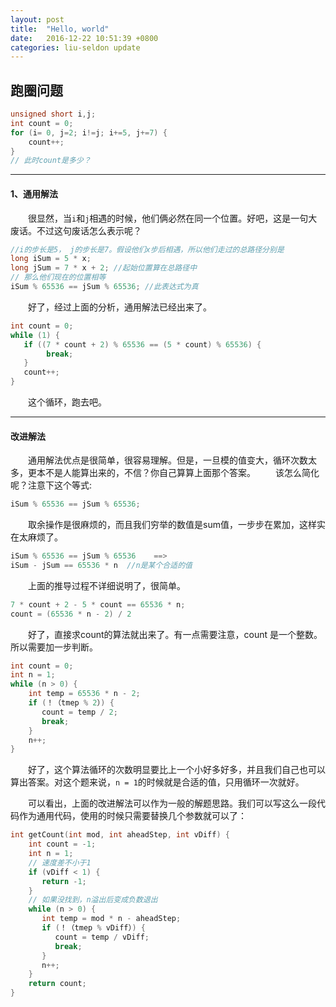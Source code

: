 ```yaml
---
layout: post
title:  "Hello, world"
date:   2016-12-22 10:51:39 +0800
categories: liu-seldon update
---
```


## 跑圈问题

```C
unsigned short i,j;
int count = 0;
for (i= 0, j=2; i!=j; i+=5, j+=7) {
    count++;
}
// 此时count是多少？
```
----
#### 1、通用解法
&emsp;&emsp;很显然，当`i`和`j`相遇的时候，他们俩必然在同一个位置。好吧，这是一句大废话。不过这句废话怎么表示呢？
```C
//i的步长是5， j的步长是7。假设他们x步后相遇，所以他们走过的总路径分别是
long iSum = 5 * x;
long jSum = 7 * x + 2; //起始位置算在总路径中
// 那么他们现在的位置相等
iSum % 65536 == jSum % 65536; //此表达式为真
```
&emsp;&emsp;好了，经过上面的分析，通用解法已经出来了。
```C
int count = 0;
while (1) {
   if ((7 * count + 2) % 65536 == (5 * count) % 65536) {
        break;
   }
   count++;
}
```
&emsp;&emsp;这个循环，跑去吧。

---
#### 改进解法
&emsp;&emsp;通用解法优点是很简单，很容易理解。但是，一旦模的值变大，循环次数太多，更本不是人能算出来的，不信？你自己算算上面那个答案。
&emsp;&emsp;该怎么简化呢？注意下这个等式:
```C
iSum % 65536 == jSum % 65536;
```
&emsp;&emsp;取余操作是很麻烦的，而且我们穷举的数值是sum值，一步步在累加，这样实在太麻烦了。
```C
iSum % 65536 == jSum % 65536    ==>
iSum - jSum == 65536 * n  //n是某个合适的值
```
&emsp;&emsp;上面的推导过程不详细说明了，很简单。
```C
7 * count + 2 - 5 * count == 65536 * n;
count = (65536 * n - 2) / 2
```
&emsp;&emsp;好了，直接求count的算法就出来了。有一点需要注意，count 是一个整数。所以需要加一步判断。
```C
int count = 0;
int n = 1;
while (n > 0) {
    int temp = 65536 * n - 2;
    if (！（tmep % 2）) {
       count = temp / 2;
       break;
    }
    n++;
}
```
&emsp;&emsp;好了，这个算法循环的次数明显要比上一个小好多好多，并且我们自己也可以算出答案。对这个题来说，`n = 1`的时候就是合适的值，只用循环一次就好。

&emsp;&emsp;可以看出，上面的改进解法可以作为一般的解题思路。我们可以写这么一段代码作为通用代码，使用的时候只需要替换几个参数就可以了：
```C
int getCount(int mod, int aheadStep, int vDiff) {
    int count = -1;
    int n = 1;
    // 速度差不小于1
    if (vDiff < 1) {
       return -1;
    }
    // 如果没找到，n溢出后变成负数退出
    while (n > 0) {
       int temp = mod * n - aheadStep;
       if (！（tmep % vDiff）) {
          count = temp / vDiff;
          break;
       }
       n++;
    }
    return count;
}
```